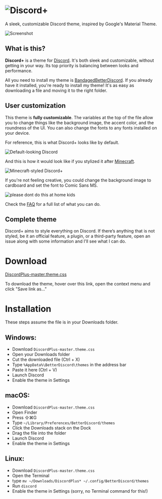 # ![Discord+](https://github.com/PlusInsta/discord-plus/blob/master/assets/wordmark_black.svg)
A sleek, customizable Discord theme, inspired by Google's Material Theme. 

![Screenshot](https://i.imgur.com/4z1wR9Z.png)

## What is this?

**Discord+** is a theme for [Discord](https://discordapp.com). It's both sleek and customizable, without getting in your way. Its top priority is balancing between looks and performance.

All you need to install my theme is [BandagedBetterDiscord](https://github.com/rauenzi/BetterDiscordApp/releases/latest). If you already have it installed, you're ready to install my theme! It's as easy as downloading a file and moving it to the right folder.

## User customization
This theme is **fully customizable**.
The variables at the top of the file allow you to change things like the background image, the accent color, and the roundness of the UI. You can also change the fonts to any fonts installed on your device.

For reference, this is what Discord+ looks like by default.

![Default-looking Discord](https://i.imgur.com/kLsnXvY.png)

And this is how it would look like if you stylized it after [Minecraft](https://minecraft.net).

![Minecraft-styled Discord+](https://i.imgur.com/nkYzMiH.png)

If you're not feeling creative, you could change the background image to cardboard and set the font to Comic Sans MS.

![please dont do this at home kids](https://i.imgur.com/cgiNA54.png)

Check the [FAQ](https://github.com/PlusInsta/discord-plus/wiki/FAQ) for a full list of what you can do.

## Complete theme
Discord+ aims to style everything on Discord. If there’s anything that is not styled, be it an official feature, a plugin, or a third-party feature, open an issue along with some information and I'll see what I can do.

# Download
[DiscordPlus-master.theme.css](https://rawgit.com/PlusInsta/discord-plus/master/DiscordPlus-master.theme.css)

To download the theme, hover over this link, open the context menu and click "Save link as..."

# Installation
These steps assume the file is in your Downloads folder.

## **Windows**:
* Download `DiscordPlus-master.theme.css`
* Open your Downloads folder
* Cut the downloaded file (Ctrl + X)
* Type `%AppData%\BetterDiscord\themes` in the address bar
* Paste it here (Ctrl + V)
* Launch Discord
* Enable the theme in Settings

## **macOS**:
* Download `DiscordPlus-master.theme.css`
* Open Finder
* Press ⇧⌘G
* Type `~/Library/Preferences/BetterDiscord/themes`
* Click the Downloads stack on the Dock
* Drag the file into the folder
* Launch Discord
* Enable the theme in Settings

## **Linux**:
* Download `DiscordPlus-master.theme.css`
* Open the Terminal
* type `mv ~/Downloads/DiscordPlus* ~/.config/BetterDiscord/themes`
* Run `discord`
* Enable the theme in Settings (sorry, no Terminal command for this!)
